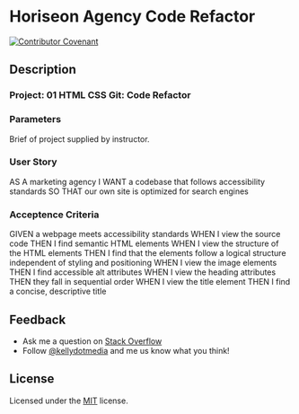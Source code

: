 # Horiseon Agency Code Refactor
[![Contributor Covenant](https://img.shields.io/badge/Contributor%20Covenant-v2.0%20adopted-ff69b4.svg)](code_of_conduct.md)

## Description
### **Project:** 01 HTML CSS Git: Code Refactor

### Parameters
Brief of project supplied by instructor.

### User Story
AS A marketing agency
I WANT a codebase that follows accessibility standards
SO THAT our own site is optimized for search engines

### Acceptence Criteria
GIVEN a webpage meets accessibility standards
WHEN I view the source code
THEN I find semantic HTML elements
WHEN I view the structure of the HTML elements
THEN I find that the elements follow a logical structure independent of styling and positioning
WHEN I view the image elements
THEN I find accessible alt attributes
WHEN I view the heading attributes
THEN they fall in sequential order
WHEN I view the title element
THEN I find a concise, descriptive title


## Feedback
* Ask me a question on [Stack Overflow](https://stackoverflow.com/users/13296428/kellydotmedia)
* Follow [@kellydotmedia](https://twitter.com/kellydotmedia) and me us know what you think!

## License
Licensed under the [MIT](LICENSE.txt) license.
